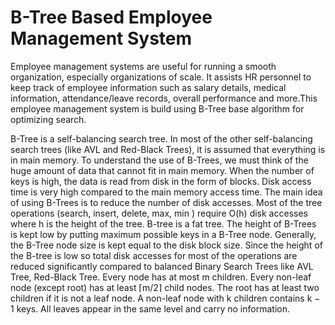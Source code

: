 # B-Tree Based Employee Management System
Employee management systems are useful for running a smooth organization, especially organizations of scale. It assists HR personnel to keep track of employee information such as salary details, medical information, attendance/leave records, overall performance and more.This employee management system is build using B-Tree base algorithm for optimizing search.

B-Tree is a self-balancing search tree. In most of the other self-balancing search trees (like AVL and Red-Black Trees), it is assumed that everything is in main memory. To understand the use of B-Trees, we must think of the huge amount of data that cannot fit in main memory. When the number of keys is high, the data is read from disk in the form of blocks. Disk access time is very high compared to the main memory access time. The main idea of using B-Trees is to reduce the number of disk accesses. Most of the tree operations (search, insert, delete, max, min ) require O(h) disk accesses where h is the height of the tree. B-tree is a fat tree. The height of B-Trees is kept low by putting maximum possible keys in a B-Tree node. Generally, the B-Tree node size is kept equal to the disk block size. Since the height of the B-tree is low so total disk accesses for most of the operations are reduced significantly compared to balanced Binary Search Trees like AVL Tree, Red-Black Tree.
Every node has at most m children.
Every non-leaf node (except root) has at least ⌈m/2⌉ child nodes.
The root has at least two children if it is not a leaf node.
A non-leaf node with k children contains k − 1 keys.
All leaves appear in the same level and carry no information.
